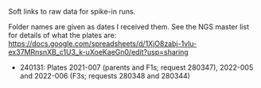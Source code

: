 Soft links to raw data for spike-in runs.

Folder names are given as dates I received them.
See the NGS master list for details of what the plates are:
https://docs.google.com/spreadsheets/d/1XjO8zabj-1vlu-ex37MRnsnXB_c1U3_k-uXoeKaeGn0/edit?usp=sharing

- 240131: Plates 2021-007 (parents and F1s; request 280347), 2022-005 and
    2022-006 (F3s; requests 280348 and 280344)